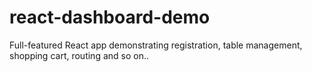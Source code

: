 # react-dashboard-demo
Full-featured React app demonstrating registration, table management, shopping cart, routing and so on..
